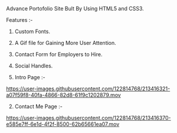 Advance Portofolio Site Bult By Using HTML5 and CSS3.

Features :-
1. Custom Fonts.
2. A Gif file for Gaining More User Attention.
3. Contact Form for Employers to Hire.
4. Social Handles.

1. Intro Page :-

https://user-images.githubusercontent.com/122814768/213416321-a07f59f8-40fa-4866-82d8-61f9c1202879.mov

2. Contact Me Page :-

https://user-images.githubusercontent.com/122814768/213416370-e585e7ff-6e1d-4f2f-8500-62b65661ea07.mov

